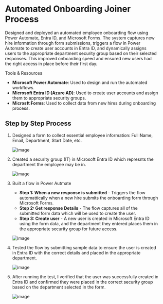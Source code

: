 # Automated Onboarding Joiner Process

Designed and deployed an automated employee onboarding flow using Power Automate, Entra ID, and Microsoft Forms. The system captures new hire information through form submissions, triggers a flow in Power Automate to create user accounts in Entra ID, and dynamically assigns users to the appropriate department security group based on their selected responses. This improved onboarding speed and ensured new users had the right access in place before their first day.

Tools & Resources
- **Microsoft Power Automate**: Used to design and run the automated workflows.
- **Microsoft Entra ID (Azure AD)**: Used to create user accounts and assign them to appropriate security groups.
- **Microsft Forms**: Used to collect data from new hires during onboarding process.



## Step by Step Process

1. Designed a form to collect essential employee information: Full Name, Email, Department, Start Date, etc.
   
   ![image](https://github.com/user-attachments/assets/bcdd1745-ad30-4dcd-9d35-a34012e16072)



2. Created a security group (IT) in Microsoft Entra ID which represnts the department the employee may be in.

   ![image](https://github.com/user-attachments/assets/f98691f6-9167-45ad-94ae-ed5b0ff542b9)



3. Built a flow in Power Autmate
    - **Step 1: When a new response is submitted** - Triggers the flow automattically when a new hire submits the onboarding form through Microsoft Forms.
   - **Step 2: Get response Details** - The flow captures all of the submitted form data which will be used to create the user.
   - **Step 3: Create user** - A new user is created in Microsoft Entra ID using the form data, and the department they entered places them in the appropriate security group for future access.

   ![image](https://github.com/user-attachments/assets/2a128ee9-2791-407c-b873-2d7b4401b391)



4. Tested the flow by submitting sample data to ensure the user is created in Entra ID with the correct details and placed in the appropriate department.

   ![image](https://github.com/user-attachments/assets/57f49aa6-7aec-42d7-95a2-402d9b9d2bef)



5. After running the test, I verified that the user was successfully created in Entra ID and confirmed they were placed in the correct security group based on the department selected in the form.

   ![image](https://github.com/user-attachments/assets/f18f1d54-a5ed-4915-b5c8-ac2429cd35d9)





